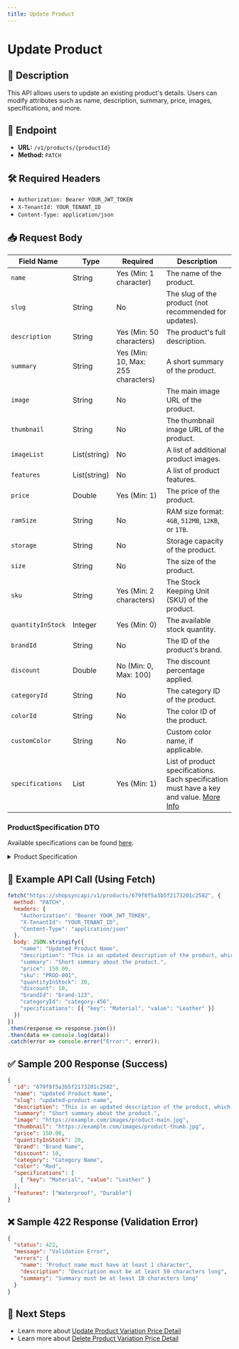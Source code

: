 ```yaml
---
title: Update Product
---
```


# Update Product

## 📌 Description
This API allows users to update an existing product's details. Users can modify attributes such as name, description, summary, price, images, specifications, and more.

## 🔗 Endpoint
- **URL:** `/v1/products/{productId}`
- **Method:** `PATCH`

## 🛠️ Required Headers
- `Authorization: Bearer YOUR_JWT_TOKEN`
- `X-TenantId: YOUR_TENANT_ID`
- `Content-Type: application/json`

## 📥 Request Body

| Field Name         | Type    | Required | Description |
|-------------------|---------|----------|-------------|
| `name`           | String  | Yes (Min: 1 character) | The name of the product. |
| `slug`           | String  | No       | The slug of the product (not recommended for updates). |
| `description`    | String  | Yes (Min: 50 characters) | The product's full description. |
| `summary`        | String  | Yes (Min: 10, Max: 255 characters) | A short summary of the product. |
| `image`          | String  | No       | The main image URL of the product. |
| `thumbnail`      | String  | No       | The thumbnail image URL of the product. |
| `imageList`      | List(string) | No  | A list of additional product images. |
| `features`       | List(string) | No  | A list of product features. |
| `price`          | Double  | Yes (Min: 1) | The price of the product. |
| `ramSize`        | String  | No       | RAM size format: `4GB`, `512MB`, `12KB`, or `1TB`. |
| `storage`        | String  | No       | Storage capacity of the product. |
| `size`           | String  | No       | The size of the product. |
| `sku`            | String  | Yes (Min: 2 characters) | The Stock Keeping Unit (SKU) of the product. |
| `quantityInStock`| Integer | Yes (Min: 0) | The available stock quantity. |
| `brandId`        | String  | No       | The ID of the product's brand. |
| `discount`       | Double  | No (Min: 0, Max: 100) | The discount percentage applied. |
| `categoryId`     | String  | No       | The category ID of the product. |
| `colorId`        | String  | No       | The color ID of the product. |
| `customColor`    | String  | No       | Custom color name, if applicable. |
| `specifications` | List | Yes (Min: 1) | List of product specifications. Each specification must have a key and value. [More Info](#productspecification-dto)  |


### ProductSpecification DTO
Available specifications can be found [here](../specification.md).
<details>
  <summary>Product Specification</summary>
  <table border="1">
    <thead>
      <tr>
        <th>Field</th>
        <th>Type</th>
        <th>Required</th>
        <th>Description</th>
      </tr>
    </thead>
    <tbody>
      <tr>
        <td><code>key</code></td>
        <td>string</td>
        <td>Yes</td>
        <td>The specification key (e.g., "Battery Capacity").</td>
      </tr>
      <tr>
        <td><code>value</code></td>
        <td>string</td>
        <td>Yes</td>
        <td>The specification value (e.g., "4000mAh").</td>
      </tr>
    </tbody>
  </table>
</details>

## 📡 Example API Call (Using Fetch)
```javascript
fetch("https://shopsyncapi/v1/products/679f8f5a3b5f2173201c2582", {
  method: "PATCH",
  headers: {
    "Authorization": "Bearer YOUR_JWT_TOKEN",
    "X-TenantId": "YOUR_TENANT_ID",
    "Content-Type": "application/json"
  },
  body: JSON.stringify({
    "name": "Updated Product Name",
    "description": "This is an updated description of the product, which provides all necessary details.",
    "summary": "Short summary about the product.",
    "price": 150.00,
    "sku": "PROD-001",
    "quantityInStock": 20,
    "discount": 10,
    "brandId": "brand-123",
    "categoryId": "category-456",
    "specifications": [{ "key": "Material", "value": "Leather" }]
  })
})
.then(response => response.json())
.then(data => console.log(data))
.catch(error => console.error("Error:", error));
```

## ✅ Sample 200 Response (Success)
```json
{
  "id": "679f8f5a3b5f2173201c2582",
  "name": "Updated Product Name",
  "slug": "updated-product-name",
  "description": "This is an updated description of the product, which provides all necessary details.",
  "summary": "Short summary about the product.",
  "image": "https://example.com/images/product-main.jpg",
  "thumbnail": "https://example.com/images/product-thumb.jpg",
  "price": 150.00,
  "quantityInStock": 20,
  "brand": "Brand Name",
  "discount": 10,
  "category": "Category Name",
  "color": "Red",
  "specifications": [
    { "key": "Material", "value": "Leather" }
  ],
  "features": ["Waterproof", "Durable"]
}
```

## ❌ Sample 422 Response (Validation Error)
```json
{
  "status": 422,
  "message": "Validation Error",
  "errors": {
    "name": "Product name must have at least 1 character",
    "description": "Description must be at least 50 characters long",
    "summary": "Summary must be at least 10 characters long"
  }
}
```

## 🔗 Next Steps
- Learn more about [Update Product Variation Price Detail](./update-product-variation-price-detail.md)
- Learn more about [Delete Product Variation Price Detail](./delete-product-variation-price-detail.md)

